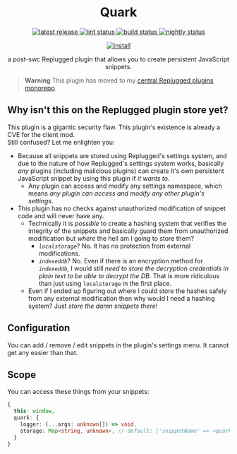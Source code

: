 <p>
  <h1 align="center">Quark</h1>
</p>

<p align="center">
  <a href="https://github.com/Socketlike/Quark/releases/latest">
    <img alt="latest release" src="https://img.shields.io/github/v/release/Socketlike/Quark?label=version&sort=semver">
  </a>
  <a href="https://github.com/Socketlike/Quark/actions/workflows/lint.yml">
    <img alt="lint status" src="https://img.shields.io/github/actions/workflow/status/Socketlike/Quark/lint.yml?label=lint">
  </a>
  <a href="https://github.com/Socketlike/Quark/actions/workflows/release.yml">
    <img alt="build status" src="https://img.shields.io/github/actions/workflow/status/Socketlike/Quark/release.yml?label=build">
  </a>
  <a href="https://github.com/Socketlike/Quark/actions/workflows/nightly.yml">
    <img alt="nightly status" src="https://img.shields.io/github/actions/workflow/status/Socketlike/Quark/nightly.yml?label=nightly&color=blueviolet">
  </a>
</p>

<p align="center">
  <a href="https://replugged.dev/install?identifier=Socketlike/Quark&source=github">
    <img alt="install" src="https://img.shields.io/github/v/release/Socketlike/Quark?label=Install&sort=semver&style=for-the-badge">
  </a>
</p>

<p align="center">
  a post-swc Replugged plugin that allows you to create persistent JavaScript snippets.
</p>

> **Warning**
> This plugin has moved to my [central Replugged plugins monorepo](https://github.com/Socketlike/replugged-plugins).

## Why isn't this on the Replugged plugin store yet?

This plugin is a gigantic security flaw. This plugin's existence is already a CVE for the client
mod.  
Still confused? Let me enlighten you:

- Because all snippets are stored using Replugged's settings system, and due to the nature of how
  Replugged's settings system works, basically _any_ plugins (including malicious plugins) can
  create it's own persistent JavaScript snippet by using this plugin if _it wants to_.
  - Any plugin can access and modify any settings namespace, which means _any plugin can access and
    modify any other plugin's settings_.
- This plugin has no checks against unauthorized modification of snippet code and will never have
  any.
  - Technically it is _possible_ to create a hashing system that verifies the integrity of the
    snippets and basically guard them from unauthorized modification but _where_ the hell am I going
    to store them?
    - _`localstorage`_? No. It has no protection from external modifications.
    - _`indexeddb`_? No. Even if there is an encryption method for _`indexeddb`_, I would still
      _need to store the decryption credentials in plain text to be able to decrypt the DB_. That is
      more ridiculous than just using `localstorage` in the first place.
  - Even if I ended up figuring out where I could store the hashes safely from any external
    modification then why would I need a hashing system? Just _store the damn snippets there!_

## Configuration

You can add / remove / edit snippets in the plugin's settings menu. It cannot get any easier than
that.

## Scope

You can access these things from your snippets:

```ts
{
  this: window,
  quark: {
    logger: (...args: unknown[]) => void,
    storage: Map<string, unknown>, // default: ['snippetName' => <quark's name>]
  }
}
```
